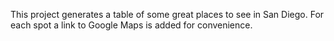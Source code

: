 This project generates a table of some great places to see in San Diego. For each spot a link to Google Maps is added for convenience.
